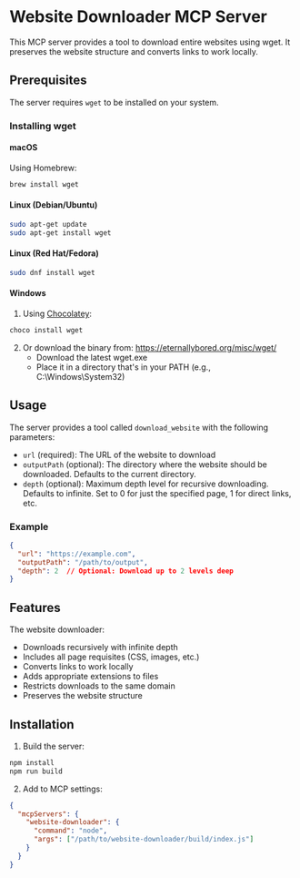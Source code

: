 # Website Downloader MCP Server

This MCP server provides a tool to download entire websites using wget. It preserves the website structure and converts links to work locally.

## Prerequisites

The server requires `wget` to be installed on your system.

### Installing wget

#### macOS
Using Homebrew:
```bash
brew install wget
```

#### Linux (Debian/Ubuntu)
```bash
sudo apt-get update
sudo apt-get install wget
```

#### Linux (Red Hat/Fedora)
```bash
sudo dnf install wget
```

#### Windows
1. Using [Chocolatey](https://chocolatey.org/):
```bash
choco install wget
```

2. Or download the binary from: https://eternallybored.org/misc/wget/
   - Download the latest wget.exe
   - Place it in a directory that's in your PATH (e.g., C:\Windows\System32)

## Usage

The server provides a tool called `download_website` with the following parameters:

- `url` (required): The URL of the website to download
- `outputPath` (optional): The directory where the website should be downloaded. Defaults to the current directory.
- `depth` (optional): Maximum depth level for recursive downloading. Defaults to infinite. Set to 0 for just the specified page, 1 for direct links, etc.

### Example

```json
{
  "url": "https://example.com",
  "outputPath": "/path/to/output",
  "depth": 2  // Optional: Download up to 2 levels deep
}
```

## Features

The website downloader:
- Downloads recursively with infinite depth
- Includes all page requisites (CSS, images, etc.)
- Converts links to work locally
- Adds appropriate extensions to files
- Restricts downloads to the same domain
- Preserves the website structure

## Installation

1. Build the server:
```bash
npm install
npm run build
```

2. Add to MCP settings:
```json
{
  "mcpServers": {
    "website-downloader": {
      "command": "node",
      "args": ["/path/to/website-downloader/build/index.js"]
    }
  }
}
